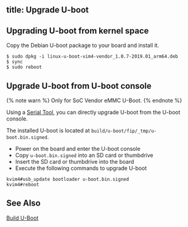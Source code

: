 title: Upgrade U-boot
---

## Upgrading U-boot from kernel space

Copy the Debian U-boot package to your board and install it.

```
$ sudo dpkg -i linux-u-boot-vim4-vendor_1.0.7-2019.01_arm64.deb
$ sync
$ sudo reboot
```

## Upgrade U-boot from U-boot console

{% note warn %}
Only for SoC Vendor eMMC U-Boot.
{% endnote %}

Using a [Serial Tool](SetupSerialTool.html), you can directly upgrade U-boot from the U-boot console.

The installed U-boot is located at `build/u-boot/fip/_tmp/u-boot.bin.signed`.

* Power on the board and enter the U-boot console
* Copy `u-boot.bin.signed` into an SD card or thumbdrive
* Insert the SD card or thumbdrive into the board
* Execute the following commands to upgrade U-boot

```
kvim4#usb_update bootloader u-boot.bin.signed
kvim4#reboot
```

## See Also
[Build U-Boot](BuildUboot.html)
